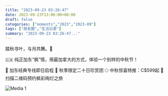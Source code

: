 ```yaml
---
title: "2023-09-23 03:26:47"
date: 2023-09-23T13:00:00+08:00
draft: false
categories: ["moments","2023","2023-09"]
tags: ["朋友圈","生活记录"]
summary: "2023-09-23 03:26:47..."
---
```


踏秋寻叶，与月共舞。🍁

🇨🇦 ​纯正加东“枫”情，用最加拿大的方式，体验一个别样的中秋节！

🚞 ​加东经典专线即日启程
​🍂 秋季限定二十日珍赏团
​🌕 中秋惊喜特推：C$599起
​📱 扫描二维码预约枫彩绚烂之旅

![Media 1](/Moments/photos/2023-09-23/202309230326470.jpg)

